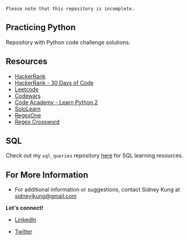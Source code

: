 ```
Please note that this repository is incomplete.
```
## Practicing Python

Repository with Python code challenge solutions. 

## Resources

- [HackerRank](https://www.hackerrank.com/)
- [HackerRank - 30 Days of Code](https://www.hackerrank.com/domains/tutorials/30-days-of-code)
- [Leetcode](https://leetcode.com/)
- [Codewars](https://www.codewars.com/)
- [Code Academy - Learn Python 2](https://www.codecademy.com/learn/learn-python)
- [SoloLearn](https://www.sololearn.com/)
- [RegexOne](https://regexone.com/)
- [Regex Crossword](https://regexcrossword.com/)

## SQL

Check out my `sql_queries` repository [here](https://github.com/sidneykung/sql_queries) for SQL learning resources.

## For More Information

- For additional information or suggestions, contact Sidney Kung at [sidneyjkung@gmail.com](mailto:sidneyjkung@gmail.com)

**Let's connect!**

- [LinkedIn](https://www.linkedin.com/in/sidneykung/)

- [Twitter](https://twitter.com/sidney_k98)
